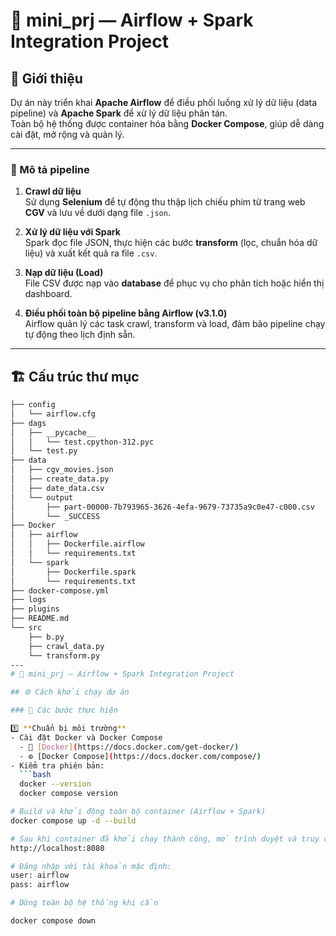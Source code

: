 # 🚀 mini_prj — Airflow + Spark Integration Project

## 📘 Giới thiệu
Dự án này triển khai **Apache Airflow** để điều phối luồng xử lý dữ liệu (data pipeline) và **Apache Spark** để xử lý dữ liệu phân tán.  
Toàn bộ hệ thống được container hóa bằng **Docker Compose**, giúp dễ dàng cài đặt, mở rộng và quản lý.

---

### 🧩 Mô tả pipeline
1. **Crawl dữ liệu**  
   Sử dụng **Selenium** để tự động thu thập lịch chiếu phim từ trang web **CGV** và lưu về dưới dạng file `.json`.

2. **Xử lý dữ liệu với Spark**  
   Spark đọc file JSON, thực hiện các bước **transform** (lọc, chuẩn hóa dữ liệu) và xuất kết quả ra file `.csv`.

3. **Nạp dữ liệu (Load)**  
   File CSV được nạp vào **database** để phục vụ cho phân tích hoặc hiển thị dashboard.

4. **Điều phối toàn bộ pipeline bằng Airflow (v3.1.0)**  
   Airflow quản lý các task crawl, transform và load, đảm bảo pipeline chạy tự động theo lịch định sẵn.

---

## 🏗️ Cấu trúc thư mục

```bash
├── config
│   └── airflow.cfg
├── dags
│   ├── __pycache__
│   │   └── test.cpython-312.pyc
│   └── test.py
├── data
│   ├── cgv_movies.json
│   ├── create_data.py
│   ├── date_data.csv
│   └── output
│       ├── part-00000-7b793965-3626-4efa-9679-73735a9c0e47-c000.csv
│       └── _SUCCESS
├── Docker
│   ├── airflow
│   │   ├── Dockerfile.airflow
│   │   └── requirements.txt
│   └── spark
│       ├── Dockerfile.spark
│       └── requirements.txt
├── docker-compose.yml
├── logs
├── plugins
├── README.md
└── src
    ├── b.py
    ├── crawl_data.py
    └── transform.py
---
# 🚀 mini_prj — Airflow + Spark Integration Project

## ⚙️ Cách khởi chạy dự án

### 🔧 Các bước thực hiện

1️⃣ **Chuẩn bị môi trường**
- Cài đặt Docker và Docker Compose  
  - 🐳 [Docker](https://docs.docker.com/get-docker/)  
  - ⚙️ [Docker Compose](https://docs.docker.com/compose/)  
- Kiểm tra phiên bản:
  ```bash
  docker --version
  docker compose version

# Build và khởi động toàn bộ container (Airflow + Spark)
docker compose up -d --build

# Sau khi container đã khởi chạy thành công, mở trình duyệt và truy cập:
http://localhost:8080

# Đăng nhập với tài khoản mặc định:
user: airflow
pass: airflow

# Dừng toàn bộ hệ thống khi cần

docker compose down